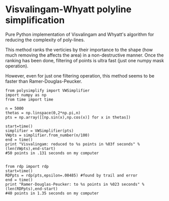 Visvalingam-Whyatt polyline simplification
=====================

Pure Python implementation of Visvalingam and Whyatt's 
algorithm for reducing the complexity of poly-lines.

This method ranks the verticies by their importance to the 
shape (how much removing the affects the area) in a 
non-destructive manner.  Once the ranking has been done, 
filtering of points is ultra fast (just one numpy mask 
operation).

However, even for just one filtering operation, this
method seems to be faster than Ramer-Douglas-Peucker.

    from polysimplify import VWSimplifier
    import numpy as np
    from time import time

    n = 5000
    thetas = np.linspace(0,2*np.pi,n)
    pts = np.array([[np.sin(x),np.cos(x)] for x in thetas])
    
    start=time()
    simplifier = VWSimplifier(pts)
    VWpts = simplifier.from_number(n/100)
    end = time() 
    print "Visvalingam: reduced to %s points in %03f seconds" %(len(VWpts),end-start)
    #50 points in .131 seconds on my computer


    from rdp import rdp
    start=time()
    RDPpts = rdp(pts,epsilon=.00485) #found by trail and error
    end = time()
    print "Ramer-Douglas-Peucker: to %s points in %023 seconds" %(len(RDPpts),end-start)
    #40 points in 1.35 seconds on my computer
